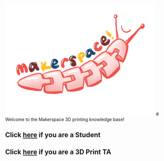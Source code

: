 <img src="https://github.com/semisubzero/LayerSlayers/blob/master/Misc/MakerspaceSlug.png" width="480"> # Welcome to the Makerspace 3D printing knowledge base!


## Click [here](https://github.com/semisubzero/LayerSlayers/wiki/Student-Table-of-Contents) if you are a Student
## Click [here](https://github.com/semisubzero/LayerSlayers/wiki/TA-Table-of-Contents) if you are a 3D Print TA
